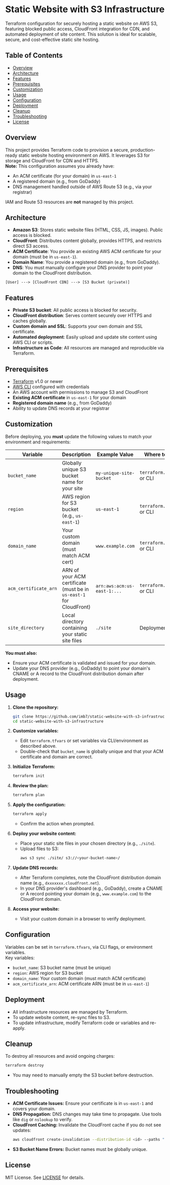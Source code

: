 # Static Website with S3 Infrastructure

Terraform configuration for securely hosting a static website on AWS S3, featuring blocked public access, CloudFront integration for CDN, and automated deployment of site content. This solution is ideal for scalable, secure, and cost-effective static site hosting.

## Table of Contents

- [Overview](#overview)
- [Architecture](#architecture)
- [Features](#features)
- [Prerequisites](#prerequisites)
- [Customization](#customization)
- [Usage](#usage)
- [Configuration](#configuration)
- [Deployment](#deployment)
- [Cleanup](#cleanup)
- [Troubleshooting](#troubleshooting)
- [License](#license)

## Overview

This project provides Terraform code to provision a secure, production-ready static website hosting environment on AWS. It leverages S3 for storage and CloudFront for CDN and HTTPS.  
**Note:** This configuration assumes you already have:
- An ACM certificate (for your domain) in `us-east-1`
- A registered domain (e.g., from GoDaddy)
- DNS management handled outside of AWS Route 53 (e.g., via your registrar)

IAM and Route 53 resources are **not** managed by this project.

## Architecture

- **Amazon S3**: Stores static website files (HTML, CSS, JS, images). Public access is blocked.
- **CloudFront**: Distributes content globally, provides HTTPS, and restricts direct S3 access.
- **ACM Certificate**: You provide an existing AWS ACM certificate for your domain (must be in `us-east-1`).
- **Domain Name**: You provide a registered domain (e.g., from GoDaddy).
- **DNS**: You must manually configure your DNS provider to point your domain to the CloudFront distribution.

```
[User] ---> [CloudFront CDN] ---> [S3 Bucket (private)]
```

## Features

- **Private S3 bucket**: All public access is blocked for security.
- **CloudFront distribution**: Serves content securely over HTTPS and caches globally.
- **Custom domain and SSL**: Supports your own domain and SSL certificate.
- **Automated deployment**: Easily upload and update site content using AWS CLI or scripts.
- **Infrastructure as Code**: All resources are managed and reproducible via Terraform.

## Prerequisites

- [Terraform](https://www.terraform.io/downloads.html) v1.0 or newer
- [AWS CLI](https://aws.amazon.com/cli/) configured with credentials
- An AWS account with permissions to manage S3 and CloudFront
- **Existing ACM certificate** in `us-east-1` for your domain
- **Registered domain name** (e.g., from GoDaddy)
- Ability to update DNS records at your registrar

## Customization

Before deploying, you **must** update the following values to match your environment and requirements:

| Variable                | Description                                                                 | Example Value                | Where to Set                |
|-------------------------|-----------------------------------------------------------------------------|------------------------------|-----------------------------|
| `bucket_name`           | Globally unique S3 bucket name for your site                               | `my-unique-site-bucket`      | `terraform.tfvars` or CLI   |
| `region`                | AWS region for S3 bucket (e.g., `us-east-1`)                               | `us-east-1`                  | `terraform.tfvars` or CLI   |
| `domain_name`           | Your custom domain (must match ACM cert)                                   | `www.example.com`            | `terraform.tfvars` or CLI   |
| `acm_certificate_arn`   | ARN of your ACM certificate (must be in `us-east-1` for CloudFront)        | `arn:aws:acm:us-east-1:...`  | `terraform.tfvars` or CLI   |
| `site_directory`        | Local directory containing your static site files                           | `./site`                     | Deployment step             |

**You must also:**
- Ensure your ACM certificate is validated and issued for your domain.
- Update your DNS provider (e.g., GoDaddy) to point your domain's CNAME or A record to the CloudFront distribution domain after deployment.

## Usage

1. **Clone the repository:**
   ```bash
   git clone https://github.com/imb7/static-website-with-s3-infrastructure.git
   cd static-website-with-s3-infrastructure
   ```

2. **Customize variables:**
   - Edit `terraform.tfvars` or set variables via CLI/environment as described above.
   - Double-check that `bucket_name` is globally unique and that your ACM certificate and domain are correct.

3. **Initialize Terraform:**
   ```bash
   terraform init
   ```

4. **Review the plan:**
   ```bash
   terraform plan
   ```

5. **Apply the configuration:**
   ```bash
   terraform apply
   ```
   - Confirm the action when prompted.

6. **Deploy your website content:**
   - Place your static site files in your chosen directory (e.g., `./site`).
   - Upload files to S3:
     ```bash
     aws s3 sync ./site/ s3://<your-bucket-name>/
     ```

7. **Update DNS records:**
   - After Terraform completes, note the CloudFront distribution domain name (e.g., `dxxxxxxx.cloudfront.net`).
   - In your DNS provider's dashboard (e.g., GoDaddy), create a CNAME or A record pointing your domain (e.g., `www.example.com`) to the CloudFront domain.

8. **Access your website:**
   - Visit your custom domain in a browser to verify deployment.

## Configuration

Variables can be set in `terraform.tfvars`, via CLI flags, or environment variables.  
Key variables:

- `bucket_name`: S3 bucket name (must be unique)
- `region`: AWS region for S3 bucket
- `domain_name`: Your custom domain (must match ACM certificate)
- `acm_certificate_arn`: ACM certificate ARN (must be in `us-east-1`)

## Deployment

- All infrastructure resources are managed by Terraform.
- To update website content, re-sync files to S3.
- To update infrastructure, modify Terraform code or variables and re-apply.

## Cleanup

To destroy all resources and avoid ongoing charges:

```bash
terraform destroy
```
- You may need to manually empty the S3 bucket before destruction.

## Troubleshooting

- **ACM Certificate Issues:** Ensure your certificate is in `us-east-1` and covers your domain.
- **DNS Propagation:** DNS changes may take time to propagate. Use tools like `dig` or `nslookup` to verify.
- **CloudFront Caching:** Invalidate the CloudFront cache if you do not see updates:
  ```bash
  aws cloudfront create-invalidation --distribution-id <id> --paths "/*"
  ```
- **S3 Bucket Name Errors:** Bucket names must be globally unique.

## License

MIT License. See [LICENSE](LICENSE) for details.
